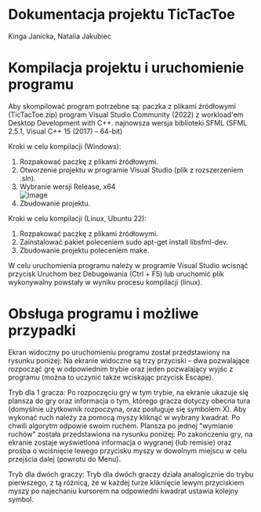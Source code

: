 # Dokumentacja projektu TicTacToe
Kinga Janicka, Natalia Jakubiec

# Kompilacja projektu i uruchomienie programu
Aby skompilować program potrzebne są:
	paczka z plikami źródłowymi (TicTacToe.zip)
	program Visual Studio Community (2022) z workload'em Desktop Development with C++.
	najnowsza wersja biblioteki SFML (SFML 2.5.1, Visual C++ 15 (2017) – 64-bit)

Kroki w celu kompilacji (Windows):
1.	Rozpakować paczkę z plikami źródłowymi.
2.	Otworzenie projektu w programie Visual Studio (plik z rozszerzeniem .sln).
3.	Wybranie wersji Release, x64<br>
![image](https://github.com/thelikeatrun/WDPprojekt/assets/136385887/ed47f5e7-5f28-4a04-9ab3-25eff705d00c)
5.	Zbudowanie projektu.

Kroki w celu kompilacji (Linux, Ubuntu 22):
1.	Rozpakować paczkę z plikami źródłowymi.
2.	Zainstalować pakiet poleceniem sudo apt-get install libsfml-dev.
3.	Zbudowanie projektu poleceniem make.

W celu uruchomienia programu należy w programie Visual Studio wcisnąć przycisk Uruchom bez Debugowania (Ctrl + F5) lub uruchomić plik wykonywalny powstały w wyniku procesu kompilacji (linux).

# Obsługa programu i możliwe przypadki

Ekran widoczny po uruchomieniu programu został przedstawiony na rysunku poniżej:
Na ekranie widoczne są trzy przyciski – dwa pozwalające rozpocząć grę w odpowiednim trybie oraz jeden pozwalający wyjśc z programu (można to uczynić także wciskając przycisk Escape).

Tryb dla 1 gracza:
Po rozpoczęciu gry w tym trybie, na ekranie ukazuje się plansza do gry oraz informacja o tym, którego gracza dotyczy obecna tura (domyślnie użytkownik rozpoczyna, oraz posługuje się symbolem X).
Aby wykonać ruch należy za pomocą myszy kliknąć w wybrany kwadrat. Po chwili algorytm odpowie swoim ruchem. Plansza po jednej "wymianie ruchów" została przedstawiona na rysunku poniżej:
Po zakończeniu gry, na ekranie zostaje wyświetlona informacja o wygranej (lub remisie) oraz prośba o wciśnięcie lewego przycisku myszy w dowolnym miejscu w celu przejścia dalej (powrotu do Menu).

Tryb dla dwóch graczy:
Tryb dla dwóch graczy działa analogicznie do trybu pierwszego, z tą różnicą, że w każdej turze kliknięcie lewym przyciskiem myszy po najechaniu kursorem na odpowiedni kwadrat ustawia kolejny symbol.

